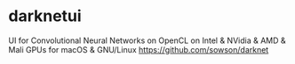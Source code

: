 # darknetui
UI for Convolutional Neural Networks on OpenCL on Intel &amp; NVidia &amp; AMD &amp; Mali GPUs for macOS &amp; GNU/Linux https://github.com/sowson/darknet
